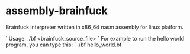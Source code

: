 # assembly-brainfuck
Brainfuck interpreter written in x86_64 nasm assembly for linux platform.


´
Usage: ./bf <brainfuck_source_file>
´
For example to run the hello world program, you can type this:
´
./bf hello_world.bf
´

